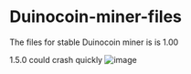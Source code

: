 # Duinocoin-miner-files
The files for stable  Duinocoin miner
is is 1.00


1.5.0 could crash quickly
![image](https://user-images.githubusercontent.com/95881676/145694089-bb6c3752-3551-4950-ab6d-db55929073f0.png)
